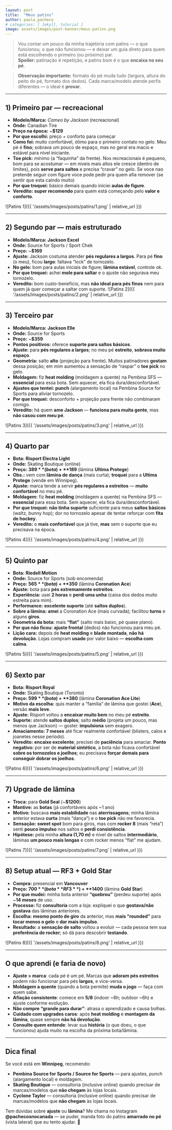 ```yaml
---
layout: post
title:  "Meus patins"
author: paola_pacheco
# categories: [ Jekyll, tutorial ]
image: assets/images/post-banner/meus-patins.png
---
```

> Vou contar um pouco da minha trajetória com patins — o que funcionou, o que não funcionou — e deixar um guia direto para quem está escolhendo o primeiro (ou próximo) par.  
> **Spoiler:** patinação é repetição, e patins bom é o que **encaixa no seu pé**.

> **Observação importante:** formato do pé muda tudo (largura, altura do peito do pé, formato dos dedos). Cada marca/modelo atende perfis diferentes — o ideal é **provar**.

---

## 1) Primeiro par — recreacional
- **Modelo/Marca:** *Cameo by Jackson* (recreacional)  
- **Onde:** Canadian Tire  
- **Preço na época:** ~**$129**  
- **Por que escolhi:** preço + conforto para começar  
- **Como foi:** muito confortável, ótimo para o primeiro contato no gelo. Meu pé é **fino**; sobrava um pouco de espaço, mas no geral era macio e estável para nível iniciante.  
- **Toe pick:** mínimo (a “faquinha” da frente). Nos recreacionais é pequeno, bom para se acostumar — em níveis mais altos ele cresce (dentro de limites), pois **serve para saltos** e precisa “cravar” no gelo.  Se voce nao pretende seguir com figure voce pode pedir pra quem afia remover (se sentir que esta caindo muito)
- **Por que troquei:** básico demais quando iniciei **aulas de figure**.  
- **Veredito:** **super recomendo** para quem está começando pelo **valor e conforto**.

![Patins 1]({{ '/assets/images/posts/patins/1.png' | relative_url }})

---

## 2) Segundo par — mais estruturado
- **Modelo/Marca:** **Jackson Excel**  
- **Onde:** Source for Sports / Sport Chek  
- **Preço:** ~**$169**  
- **Ajuste:** Jackson costuma atender **pés regulares a largos**. Para pé **fino** (o meu), ficou **largo**: faltava “lock” de tornozelo.  
- **No gelo:** bom para aulas iniciais de figure; **lâmina estável**, controle ok.  
- **Por que troquei:** achei **mole para saltar** e o ajuste não segurava meu tornozelo.  
- **Veredito:** bom custo-benefício, mas **não ideal para pés finos** nem para quem já quer começar a saltar com suporte.
![Patins 2]({{ '/assets/images/posts/patins/2.png' | relative_url }})

---

## 3) Terceiro par
- **Modelo/Marca:** **Jackson Elle**  
- **Onde:** Source for Sports  
- **Preço:** ~**$359**  
- **Pontos positivos:** oferece **suporte para saltos básicos**.  
- **Ajuste:** para **pés regulares a largos**; no meu pé **estreito**, **sobrava muito espaço**.  
- **Geometria:** salto **alto** (projeção para frente). Muitos patinadores **gostam** dessa posição; em mim aumentou a sensação de “raspar” o **toe pick** no gelo.  
- **Moldagem:** fiz **heat molding** (moldagem a quente) na Pembina SFS — **essencial** para essa bota. Sem aquecer, ela fica dura/desconfortável.  
- **Ajustes que tentei:** **punch** (alargamento local) na Pembina Source for Sports para aliviar tornozelo.  
- **Por que troquei:** desconforto + projeção para frente não combinaram comigo.  
- **Veredito:** há quem **ame Jackson** — **funciona para muita gente**, mas **não casou com meu pé**.

![Patins 3]({{ '/assets/images/posts/patins/3.png' | relative_url }})


---

## 4) Quarto par
- **Bota:** **Risport Electra Light**  
- **Onde:** Skating Boutique (online)  
- **Preço:** **$389** (bota) + **$189** (lâmina **Ultima Protege**)  
- **Obs.:** vem com **lâmina de dança** (mais curta); **troquei** para a **Ultima Protege** (vende em Winnipeg).  
- **Ajuste:** marca tende a servir **pés regulares a estreitos** — **muito confortável** no meu pé.  
- **Moldagem:** fiz **heat molding** (moldagem a quente) na Pembina SFS — **essencial** para essa bota. Sem aquecer, ela fica dura/desconfortável.  
- **Por que troquei:** **não tinha suporte** suficiente para meus **saltos básicos** (waltz, bunny hop); dor no tornozelo apesar de tentar reforçar com **fita de hockey**.  
- **Veredito:** o **mais confortável** que já tive, **mas** sem o suporte que eu precisava na época.

![Patins 4]({{ '/assets/images/posts/patins/4.png' | relative_url }})


---

## 5) Quinto par
- **Bota:** **Riedell Motion**  
- **Onde:** Source for Sports (sob encomenda)  
- **Preço:** **$565** (bota) + **$350** (lâmina **Coronation Ace**)  
- **Ajuste:** bota para **pés extremamente estreitos**.  
- **Experiência:** usei **2 horas** e **perdi uma unha** (caixa dos dedos muito estreita para mim).  
- **Performance:** **excelente suporte** (até **saltos duplos**).  
- **Sobre a lâmina:** **amei** a Coronation Ace (mais curvada); facilitou **turns** e alguns **giros**.  
- **Geometria da bota:** mais **“flat”** (salto mais baixo, pé quase plano).  
- **Por que não ficou:** **ajuste frontal** (dedos) não funcionou para meu pé.  
- **Lição cara:** depois de **heat molding** e **blade montada**, **não há devolução**. Lojas compram **usado** por valor baixo — **escolha com calma**.

![Patins 5]({{ '/assets/images/posts/patins/5.png' | relative_url }})


---

## 6) Sexto par
- **Bota:** **Risport Royal**  
- **Onde:** Skating Boutique (Toronto)  
- **Preço:** **$599** (bota) + **$380** (lâmina **Coronation Ace Lite**)  
- **Motivo da escolha:** quis manter a “família” de lâmina que gostei (**Ace**), versão **mais leve**.  
- **Ajuste:** Risport voltou a **encaixar muito bem** no meu pé **estreito**.  
- **Suporte:** atende **saltos duplos**; salto **médio** (projeta um pouco, mas menos que Jackson) — gostei: **impulsiona** sem exagero.  
- **Amaciamento:** **7 meses** até ficar realmente confortável (blisters, calos e joanetes nesse período).  
- **Veredito:** **encaixe excelente**; precisei de **paciência** para amaciar. **Ponto negativo:** por ser de **material sintético**, a bota não ficava confortável **sobre os tornozelos e joelhos**; eu precisava **forçar demais para conseguir dobrar os joelhos**.

![Patins 6]({{ '/assets/images/posts/patins/6.png' | relative_url }})


---

## 7) Upgrade de lâmina
- **Troca:** para **Gold Seal** (~**$1200**)  
- **Mantive:** as **botas** (já confortáveis após ~1 ano)  
- **Motivo:** buscava **mais estabilidade** nas **aterrissagens**; minha lâmina anterior estava **curta** (mais “dança”) e o **toe pick** não me favorecia.  
- **Sensação:** **sweet spot** bom para giros, mas com **rocker 8** (mais “reta”) senti **pouco impulso** nos saltos e **perdi consistência**.  
- **Hipótese:** pela minha **altura (1,70 m)** e nível de saltos **intermediário**, lâminas **um pouco mais longas** e com rocker menos “flat” me ajudam.

![Patins 7]({{ '/assets/images/posts/patins/7.png' | relative_url }})


---

## 8) Setup atual — **RF3 + Gold Star**
- **Compra:** presencial em **Vancouver**  
- **Preço:** **$700** (bota **RF3**) + **$1400** (lâmina **Gold Star**)  
- **Por que mudei:** minha bota anterior **“quebrou”** (perdeu suporte) após ~**14 meses** de uso.  
- **Processo:** fiz **consultoria** com a loja: expliquei o que **gostava/não gostava** das lâminas anteriores.  
- **Escolha:** **mesmo ponto de giro** da anterior, mas **mais “rounded”** para **tocar menos o gelo** e **dar mais impulso**.  
- **Resultado:** a **sensação de salto** voltou a evoluir — cada pessoa tem sua **preferência de rocker**; só dá para descobrir **testando**.

![Patins 8]({{ '/assets/images/posts/patins/8.png' | relative_url }})

---

## O que aprendi (e faria de novo)
- **Ajuste > marca**: cada pé é um pé. Marcas que **adoram pés estreitos** podem não funcionar para pés **largos**, e vice-versa.  
- **Moldagem a quente** (quando a bota permite) **muda o jogo** — faça com quem sabe.  
- **Afiação consistente**: comece em **5/8** (indoor ~8h; outdoor ~6h) e ajuste conforme evolução.  
- **Não compre “grande para durar”**: atrasa o aprendizado e causa bolhas.  
- **Cuidado com upgrades caros**: após **heat molding** e **montagem da lâmina**, quase sempre **não há devolução**.  
- **Consulte quem entende**: levar sua **história** (o que doeu, o que funcionou) ajuda muito na escolha da próxima bota/lâmina.

---

## Dica final
Se você está em **Winnipeg**, recomendo:
- **Pembina Source for Sports / Source for Sports** — para ajustes, *punch* (alargamento local) e moldagem.  
- **Skating Boutique** — consultoria (inclusive online) quando precisar de marcas/modelos que **não chegam** às lojas locais.
- **Cyclone Taylor** — consultoria (inclusive online) quando precisar de marcas/modelos que **não chegam** às lojas locais.

Tem dúvidas sobre **ajuste** ou **lâmina**? Me chama no Instagram **@pachecosnocanada** — se puder, manda foto do patins **amarrado no pé** (vista lateral) que eu tento ajudar. 🙂